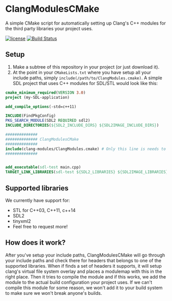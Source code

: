# ClangModulesCMake

A simple CMake script for automatically setting up Clang's C++ modules for the third party libraries your project uses.

[![license](https://img.shields.io/github/license/mashape/apistatus.svg)](https://github.com/Teemperor/ClangModulesCMake/blob/master/LICENSE.md)
[![Build Status](https://travis-ci.org/Teemperor/ClangModulesCMake.svg?branch=master)](https://travis-ci.org/Teemperor/ClangModulesCMake)

## Setup

1. Make a subtree of this repository in your project (or just download it).
2. At the point in your `CMakeLists.txt` where you have setup all your include paths, simply `include(/path/to/ClangModules.cmake)`. A simple SDL project that uses C++ modules for SDL/STL would look like this:

```CMake
cmake_minimum_required(VERSION 3.0)
project (my-SDL-application)

add_compile_options(-std=c++11)

INCLUDE(FindPkgConfig)
PKG_SEARCH_MODULE(SDL2 REQUIRED sdl2)
INCLUDE_DIRECTORIES(${SDL2_INCLUDE_DIRS} ${SDL2IMAGE_INCLUDE_DIRS})

##############
############## ClangModulesCMake
##############
include(clang-modules/ClangModules.cmake) # Only this line is needs to be added!
##############


add_executable(sdl-test main.cpp)
TARGET_LINK_LIBRARIES(sdl-test ${SDL2_LIBRARIES} ${SDL2IMAGE_LIBRARIES})

```

## Supported libraries

We currently have support for:

* STL for C++03, C++11, c++14
* SDL2
* tinyxml2
* Feel free to request more!

## How does it work?

After you've setup your include paths, ClangModulesCMake will go through your include paths and check there for headers that belongs to one of the supported libraries. When if finds a set of headers it supports, it will setup clang's virtual file system overlay and places a modulemap with this in the right place. Then it tries to compile the module and if this works, we add the module to the actual build configuration your project uses. If we can't compile this module for some reason, we won't add it to your build system to make sure we won't break anyone's builds.
